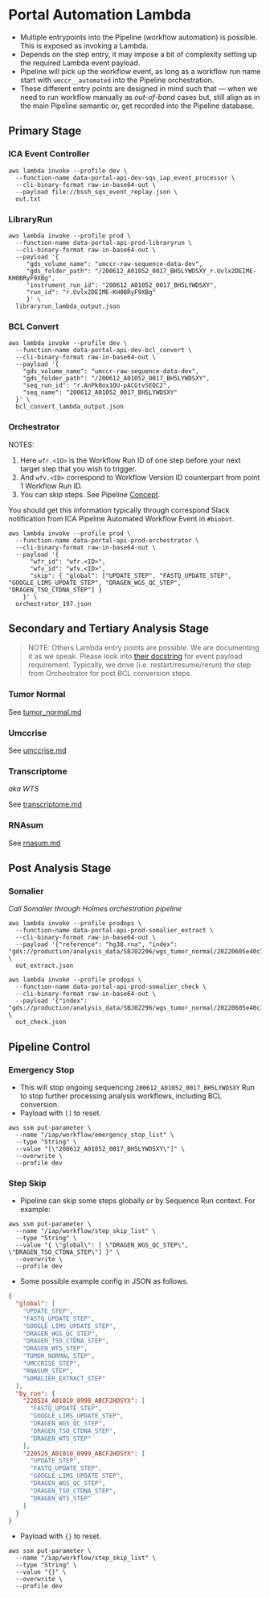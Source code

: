 # Portal Automation Lambda

- Multiple entrypoints into the Pipeline (workflow automation) is possible. This is exposed as invoking a Lambda.
- Depends on the step entry, it may impose a bit of complexity setting up the required Lambda event payload.
- Pipeline will pick up the workflow event, as long as a workflow run name start with `umccr__automated` into the Pipeline orchestration.
- These different entry points are designed in mind such that — when we need to run workflow manually as _out-of-band_ cases but, still align as in the main Pipeline semantic or, get recorded into the Pipeline database.

## Primary Stage

### ICA Event Controller

```
aws lambda invoke --profile dev \
  --function-name data-portal-api-dev-sqs_iap_event_processor \
  --cli-binary-format raw-in-base64-out \
  --payload file://bssh_sqs_event_replay.json \
  out.txt
```

### LibraryRun

```
aws lambda invoke --profile prod \
  --function-name data-portal-api-prod-libraryrun \
  --cli-binary-format raw-in-base64-out \
  --payload '{
     "gds_volume_name": "umccr-raw-sequence-data-dev", 
     "gds_folder_path": "/200612_A01052_0017_BH5LYWDSXY_r.Uvlx2DEIME-KH0BRyF9XBg",
     "instrument_run_id": "200612_A01052_0017_BH5LYWDSXY", 
     "run_id": "r.Uvlx2DEIME-KH0BRyF9XBg"
     }' \
  libraryrun_lambda_output.json
```

### BCL Convert

```
aws lambda invoke --profile dev \
  --function-name data-portal-api-dev-bcl_convert \
  --cli-binary-format raw-in-base64-out \
  --payload '{
    "gds_volume_name": "umccr-raw-sequence-data-dev",
    "gds_folder_path": "/200612_A01052_0017_BH5LYWDSXY",
    "seq_run_id": "r.AnPk0ox1OU-pACGtvSEQC2",
    "seq_name": "200612_A01052_0017_BH5LYWDSXY"
  }' \
  bcl_convert_lambda_output.json
```

### Orchestrator

NOTES:

1. Here `wfr.<ID>` is the Workflow Run ID of one step before your next target step that you wish to trigger.
2. And `wfv.<ID>` correspond to Workflow Version ID counterpart from point 1 Workflow Run ID.
3. You can skip steps. See Pipeline [Concept](../README.md).

You should get this information typically through correspond Slack notification from ICA Pipeline Automated Workflow Event in `#biobot`. 

```
aws lambda invoke --profile prod \
  --function-name data-portal-api-prod-orchestrator \
  --cli-binary-format raw-in-base64-out \
  --payload '{
      "wfr_id": "wfr.<ID>", 
      "wfv_id": "wfv.<ID>", 
      "skip": { "global": ["UPDATE_STEP", "FASTQ_UPDATE_STEP", "GOOGLE_LIMS_UPDATE_STEP", "DRAGEN_WGS_QC_STEP", "DRAGEN_TSO_CTDNA_STEP"] }
    }' \
  orchestrator_197.json
```

## Secondary and Tertiary Analysis Stage

> NOTE: Others Lambda entry points are possible. We are documenting it as we speak. Please look into [their docstring](../../../data_processors/pipeline/lambdas) for event payload requirement. Typically, we drive (i.e. restart/resume/rerun) the step from Orchestrator for post BCL conversion steps.

### Tumor Normal

See [tumor_normal.md](tumor_normal.md)

### Umccrise

See [umccrise.md](umccrise.md)

### Transcriptome

_aka WTS_

See [transcriptome.md](transcriptome.md)

### RNAsum

See [rnasum.md](rnasum.md)

## Post Analysis Stage

### Somalier

_Call Somalier through Holmes orchestration pipeline_

```
aws lambda invoke --profile prodops \
  --function-name data-portal-api-prod-somalier_extract \
  --cli-binary-format raw-in-base64-out \
  --payload '{"reference": "hg38.rna", "index": "gds://production/analysis_data/SBJ02296/wgs_tumor_normal/20220605e40c7f62/L2200674_L2200673_dragen/PRJ221207_tumor.bam"}' \
  out_extract.json
```

```
aws lambda invoke --profile prodops \
  --function-name data-portal-api-prod-somalier_check \
  --cli-binary-format raw-in-base64-out \
  --payload '{"index": "gds://production/analysis_data/SBJ02296/wgs_tumor_normal/20220605e40c7f62/L2200674_L2200673_dragen/PRJ221207_tumor.bam"}' \
  out_check.json
```

## Pipeline Control

### Emergency Stop

- This will stop ongoing sequencing `200612_A01052_0017_BH5LYWDSXY` Run to stop further processing analysis workflows, including BCL conversion.
- Payload with `[]` to reset.

```
aws ssm put-parameter \
  --name "/iap/workflow/emergency_stop_list" \
  --type "String" \
  --value "[\"200612_A01052_0017_BH5LYWDSXY\"]" \
  --overwrite \
  --profile dev
```

### Step Skip

- Pipeline can skip some steps globally or by Sequence Run context. For example:

```
aws ssm put-parameter \
  --name "/iap/workflow/step_skip_list" \
  --type "String" \
  --value "{ \"global\": [ \"DRAGEN_WGS_QC_STEP\", \"DRAGEN_TSO_CTDNA_STEP\"] }" \
  --overwrite \
  --profile dev
```

- Some possible example config in JSON as follows.

```json
{
  "global": [
    "UPDATE_STEP",
    "FASTQ_UPDATE_STEP",
    "GOOGLE_LIMS_UPDATE_STEP",
    "DRAGEN_WGS_QC_STEP",
    "DRAGEN_TSO_CTDNA_STEP",
    "DRAGEN_WTS_STEP",
    "TUMOR_NORMAL_STEP",
    "UMCCRISE_STEP",
    "RNASUM_STEP",
    "SOMALIER_EXTRACT_STEP"
  ],
  "by_run": {
    "220524_A01010_0998_ABCF2HDSYX": [
      "FASTQ_UPDATE_STEP",
      "GOOGLE_LIMS_UPDATE_STEP",
      "DRAGEN_WGS_QC_STEP",
      "DRAGEN_TSO_CTDNA_STEP",
      "DRAGEN_WTS_STEP"
    ],
    "220525_A01010_0999_ABCF2HDSYX": [
      "UPDATE_STEP",
      "FASTQ_UPDATE_STEP",
      "GOOGLE_LIMS_UPDATE_STEP",
      "DRAGEN_WGS_QC_STEP",
      "DRAGEN_TSO_CTDNA_STEP",
      "DRAGEN_WTS_STEP"
    ]
  }
}
```

- Payload with `{}` to reset.

```
aws ssm put-parameter \
  --name "/iap/workflow/step_skip_list" \
  --type "String" \
  --value "{}" \
  --overwrite \
  --profile dev
```

